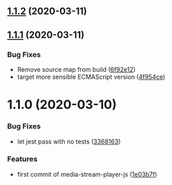 ## [1.1.2](https://github.com/AxisCommunications/media-stream-player-js/compare/v1.1.1...v1.1.2) (2020-03-11)



## [1.1.1](https://github.com/AxisCommunications/media-stream-player-js/compare/v1.1.0...v1.1.1) (2020-03-11)


### Bug Fixes

* Remove source map from build ([6f92e12](https://github.com/AxisCommunications/media-stream-player-js/commit/6f92e12e91de2fe8287645c9ad646dd4386fedde))
* target more sensible ECMAScript version ([4f954ce](https://github.com/AxisCommunications/media-stream-player-js/commit/4f954ce7066de228833951bb3e8717781e90998e))



# 1.1.0 (2020-03-10)


### Bug Fixes

* let jest pass with no tests ([3368163](https://github.com/AxisCommunications/media-stream-player-js/commit/336816334d3191efb45f9cd0aa85c0837ac8777a))


### Features

* first commit of media-stream-player-js ([1e03b7f](https://github.com/AxisCommunications/media-stream-player-js/commit/1e03b7fc02f0ce9c63998f7bcaf6c0f45cd1d7df))



